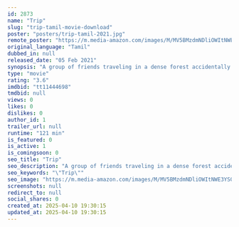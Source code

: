 ```yaml
---
id: 2873
name: "Trip"
slug: "trip-tamil-movie-download"
poster: "posters/trip-tamil-2021.jpg"
remote_poster: "https://m.media-amazon.com/images/M/MV5BMzdmNDliOWItNWE3YS00NjNhLThiODAtNzhkODVlOGFlYzI2XkEyXkFqcGc@._V1_SX300.jpg"
original_language: "Tamil"
dubbed_in: null
released_date: "05 Feb 2021"
synopsis: "A group of friends traveling in a dense forest accidentally meet two strangers, who they think are the killers. Things get complicated when they get caught by real killers."
type: "movie"
rating: "3.6"
imdbid: "tt11444698"
tmdbid: null
views: 0
likes: 0
dislikes: 0
author_id: 1
trailer_url: null
runtime: "121 min"
is_featured: 0
is_active: 1
is_comingsoon: 0
seo_title: "Trip"
seo_description: "A group of friends traveling in a dense forest accidentally meet two strangers, who they think are the killers. Things get complicated when they get caught by real killers."
seo_keywords: "\"Trip\""
seo_image: "https://m.media-amazon.com/images/M/MV5BMzdmNDliOWItNWE3YS00NjNhLThiODAtNzhkODVlOGFlYzI2XkEyXkFqcGc@._V1_SX300.jpg"
screenshots: null
redirect_to: null
social_shares: 0
created_at: 2025-04-10 19:30:15
updated_at: 2025-04-10 19:30:15
---
```


